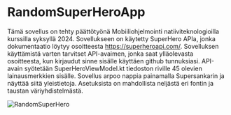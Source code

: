 # RandomSuperHeroApp

Tämä sovellus on tehty päättötyönä Mobiiliohjelmointi natiiviteknologioilla kurssilla syksyllä 2024.
Sovellukseen on käytetty SuperHero APIa, jonka dokumentaatio löytyy osoitteesta https://superheroapi.com/.
Sovelluksen käyttämistä varten tarvitset API-avaimen, jonka saat ylläolevasta osoitteesta, kun kirjaudut sinne sisälle käyttäen github tunnuksiasi. 
API-avain syötetään SuperHeroViewModel.kt tiedoston riville 45 olevien lainausmerkkien sisälle.
Sovellus arpoo nappia painamalla Supersankarin ja näyttää siitä yleistietoja.
Asetuksista on mahdollista neljästä eri fontin ja taustan väriyhdistelmästä.

![RandomSuperHero](https://github.com/user-attachments/assets/cb0308c2-3862-466f-91ca-ed4473655a0f)
